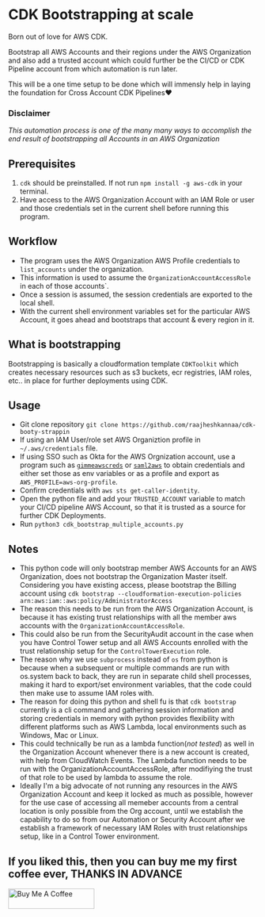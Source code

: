 # CDK Bootstrapping at scale
Born out of love for AWS CDK.

Bootstrap all AWS Accounts and their regions under the AWS Organization and also add a trusted account which could further be the CI/CD or CDK Pipeline account from which automation is run later.

This will be a one time setup to be done which will immensly help in laying the foundation for Cross Account CDK Pipelines:heart:

### **Disclaimer**
_This automation process is one of the many many ways to accomplish the end result of bootstrapping all Accounts in an AWS Organization_

## Prerequisites
1. `cdk` should be preinstalled. If not run `npm install -g aws-cdk` in your terminal.
2. Have access to the AWS Organization Account with an IAM Role or user and those credentials set in the current shell before running this program.

## Workflow
* The program uses the AWS Organization AWS Profile credentials to `list_accounts` under the organization.
* This information is used to assume the `OrganizationAccountAccessRole` in each of those accounts`.
* Once a session is assumed, the session credentials are exported to the local shell.
* With the current shell environment variables set for the particular AWS Account, it goes ahead and bootstraps that account & every region in it.

## What is bootstrapping
Bootstrapping is basically a cloudformation template `CDKToolkit` which creates necessary resources such as s3 buckets, ecr registries, IAM roles, etc.. in place for further deployments using CDK.

## Usage
* Git clone repository `git clone https://github.com/raajheshkannaa/cdk-booty-strappin`
* If using an IAM User/role set AWS Organiztion profile in `~/.aws/credentials` file.
* If using SSO such as Okta for the AWS Orgnization account, use a program such as [`gimmeawscreds`](https://github.com/Nike-Inc/gimme-aws-creds) or [`saml2aws`](https://github.com/Versent/saml2aws) to obtain credentials and either set those as env variables or as a profile and export as `AWS_PROFILE=aws-org-profile`.
* Confirm credentials with `aws sts get-caller-identity`.
* Open the python file and add your `TRUSTED_ACCOUNT` variable to match your CI/CD pipeline AWS Account, so that it is trusted as a source for further CDK Deployments.
* Run `python3 cdk_bootstrap_multiple_accounts.py`

## Notes
* This python code will only bootstrap member AWS Accounts for an AWS Organization, does not bootstrap the Organization Master itself. Considering you have existing access, please bootstrap the Billing account using `cdk bootstrap --cloudformation-execution-policies arn:aws:iam::aws:policy/AdministratorAccess`
* The reason this needs to be run from the AWS Organization Account, is because it has existing trust relationships with all the member aws accounts with the `OrganizationAccountAccessRole`.
* This could also be run from the SecurityAudit account in the case when you have Control Tower setup and all AWS Accounts enrolled with the trust relationship setup for the `ControlTowerExecution` role.
* The reason why we use `subprocess` instead of `os` from python is because when a subsequent or multiple commands are run with os.system back to back, they are run in separate child shell processes, making it hard to export/set environment variables, that the code could then make use to assume IAM roles with.
* The reason for doing this python and shell fu is that `cdk bootstrap` currently is a cli command and gathering session information and storing credentials in memory with python provides flexibility with different platforms such as AWS Lambda, local environments such as Windows, Mac or Linux.
* This could technically be run as a lambda function(_not tested_) as well in the Organization Account whenever there is a new account is created, with help from CloudWatch Events. The Lambda function needs to be run with the OrganizationAccountAccessRole, after modifiying the trust of that role to be used by lambda to assume the role.
* Ideally I'm a big advocate of not running any resources in the AWS Organization Account and keep it locked as much as possible, however for the use case of accessing all memeber accounts from a central location is only possible from the Org account, until we establish the capability to do so from our Automation or Security Account after we establish a framework of necessary IAM Roles with trust relationships setup, like in a Control Tower environment.


## If you liked this, then you can buy me my first coffee ever, THANKS IN ADVANCE
<a href="https://www.buymeacoffee.com/raajheshkannaa" target="_blank"><img src="https://cdn.buymeacoffee.com/buttons/default-orange.png" alt="Buy Me A Coffee" height="41" width="174"></a>

